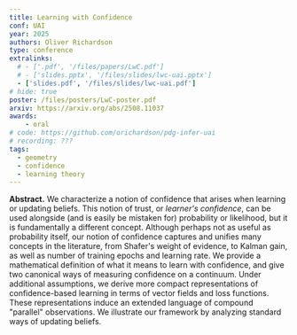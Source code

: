 ```yaml
---
title: Learning with Confidence
conf: UAI
year: 2025
authors: Oliver Richardson
type: conference
extralinks:
  # - ['.pdf', '/files/papers/LwC.pdf']
  # - ['slides.pptx', '/files/slides/lwc-uai.pptx']
  - ['slides.pdf', '/files/slides/lwc-uai.pdf']
# hide: true
poster: /files/posters/LwC-poster.pdf
arxiv: https://arxiv.org/abs/2508.11037
awards:
    - oral
# code: https://github.com/orichardson/pdg-infer-uai
# recording: ???
tags: 
  - geometry
  - confidence
  - learning theory
---
```


**Abstract.**
We characterize a notion of confidence that arises when learning or updating beliefs. 
This notion of trust, or *learner's confidence*, can be used alongside (and is easily be mistaken for) probability or likelihood, but it is fundamentally a different concept. 
Although perhaps not as useful as probability itself, our notion of confidence captures and unifies many concepts in the literature, from Shafer's weight of evidence, to Kalman gain, as well as number of training epochs and learning rate.
We provide a mathematical definition of what it means to learn with confidence, and give two canonical ways of measuring confidence on a continuum. 
Under additional assumptions, we derive more compact representations of confidence-based learning in terms of vector fields and loss functions.
These representations induce an extended language of compound "parallel" observations. 
We illustrate our framework by analyzing standard ways of updating beliefs. 
